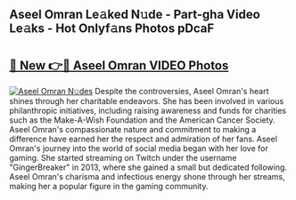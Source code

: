 ## Aseel Omran Le𝚊ked N𝚞de - Part-gha Video Le𝚊ks - Hot Onlyf𝚊ns Photos pDcaF

# <h2><a href="http://ab67613.deff.icu/?id=Aseel+Omran">🔗 New 👉🔴 Aseel Omran VIDEO Photos</a></h2>

[![Aseel Omran N𝚞des](https://i.imgur.com/rIISA9y.gif)](http://ab67613.deff.icu/?id=Aseel+Omran)
Despite the controversies, Aseel Omran's heart shines through her charitable endeavors. She has been involved in various philanthropic initiatives, including raising awareness and funds for charities such as the Make-A-Wish Foundation and the American Cancer Society. Aseel Omran's compassionate nature and commitment to making a difference have earned her the respect and admiration of her fans. Aseel Omran's journey into the world of social media began with her love for gaming. She started streaming on Twitch under the username "GingerBreaker" in 2013, where she gained a small but dedicated following. Aseel Omran's charisma and infectious energy shone through her streams, making her a popular figure in the gaming community.

